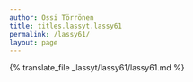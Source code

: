 ```yaml
---
author: Ossi Törrönen
title: titles.lassyt.lassy61
permalink: /lassy61/
layout: page
---
```

{% translate_file _lassyt/lassy61/lassy61.md %}